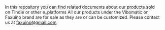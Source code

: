 
In this repository you can find related documents about our products sold on Tindie or other e_platforms
All our products under the Vibomatic or Faxuino brand are for sale as they are or can be customized.
Please contact us at faxuino@gmail.com

